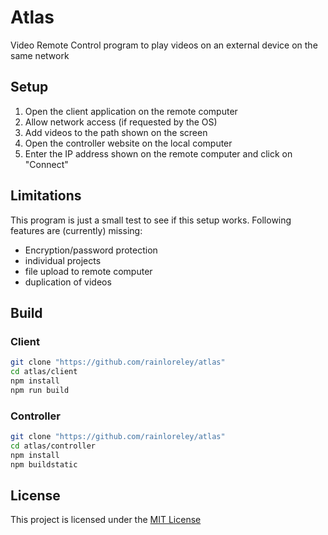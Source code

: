 # Atlas

Video Remote Control program to play videos on an external device on the same network

## Setup

1. Open the client application on the remote computer
2. Allow network access (if requested by the OS)
3. Add videos to the path shown on the screen
4. Open the controller website on the local computer
5. Enter the IP address shown on the remote computer and click on "Connect"

## Limitations

This program is just a small test to see if this setup works. Following features are (currently) missing:

- Encryption/password protection
- individual projects
- file upload to remote computer
- duplication of videos

## Build

### Client

```bash
git clone "https://github.com/rainloreley/atlas"
cd atlas/client
npm install
npm run build
```

### Controller

```bash
git clone "https://github.com/rainloreley/atlas"
cd atlas/controller
npm install
npm buildstatic
```

## License

This project is licensed under the [MIT License](LICENSE)